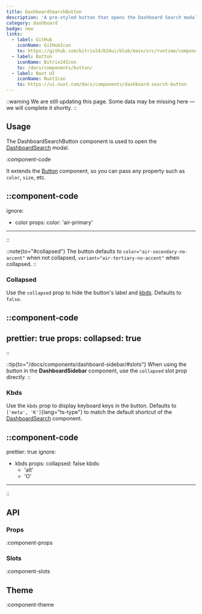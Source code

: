```yaml
---
title: DashboardSearchButton
description: 'A pre-styled button that opens the Dashboard Search modal.'
category: dashboard
badge: new
links:
  - label: GitHub
    iconName: GitHubIcon
    to: https://github.com/bitrix24/b24ui/blob/main/src/runtime/components/DashboardSearchButton.vue
  - label: Button
    iconName: Bitrix24Icon
    to: /docs/components/button/
  - label: Nuxt UI
    iconName: NuxtIcon
    to: https://ui.nuxt.com/docs/components/dashboard-search-button
---
```


::warning
We are still updating this page. Some data may be missing here — we will complete it shortly.
::

## Usage

The DashboardSearchButton component is used to open the [DashboardSearch](/docs/components/dashboard-search/) modal.

:component-code

It extends the [Button](/docs/components/button/) component, so you can pass any property such as `color`, `size`, etc.

::component-code
---
ignore:
  - color
props:
  color: 'air-primary'
---
::

::note{to="#collapsed"}
The button defaults to `color="air-secondary-no-accent"` when not collapsed, `variant="air-tertiary-no-accent"` when collapsed.
::

### Collapsed

Use the `collapsed` prop to hide the button's label and [kbds](#kbds). Defaults to `false`.

::component-code
---
prettier: true
props:
  collapsed: true
---
::

::tip{to="/docs/components/dashboard-sidebar/#slots"}
When using the button in the **DashboardSidebar** component, use the `collapsed` slot prop directly.
::

### Kbds

Use the `kbds` prop to display keyboard keys in the button. Defaults to `['meta', 'K']`{lang="ts-type"} to match the default shortcut of the [DashboardSearch](/docs/components/dashboard-search/#shortcut) component.

::component-code
---
prettier: true
ignore:
  - kbds
props:
  collapsed: false
  kbds:
    - 'alt'
    - 'O'
---
::

## API

### Props

:component-props

### Slots

:component-slots

## Theme

:component-theme
